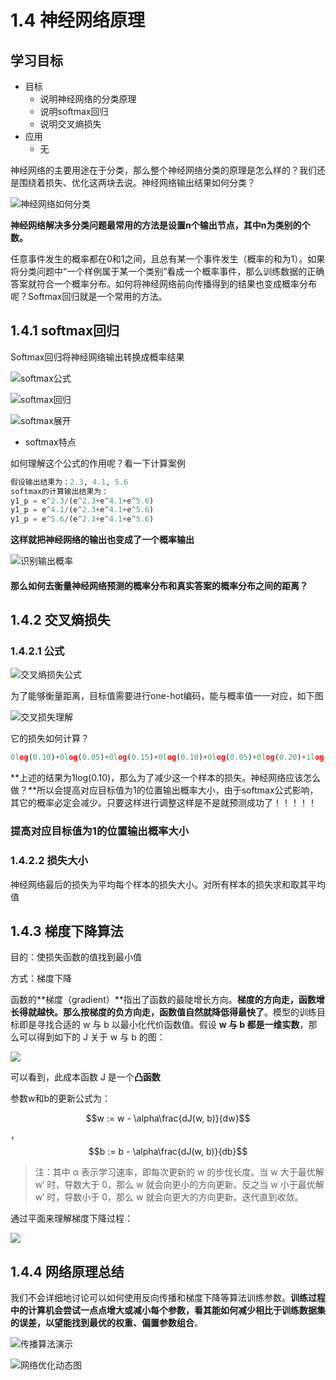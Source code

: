 # 1.4 神经网络原理

## 学习目标

- 目标
  - 说明神经网络的分类原理
  - 说明softmax回归
  - 说明交叉熵损失
- 应用
  - 无

神经网络的主要用途在于分类，那么整个神经网络分类的原理是怎么样的？我们还是围绕着损失、优化这两块去说。神经网络输出结果如何分类？

![神经网络如何分类](../images/神经网络如何分类.png)

 **神经网络解决多分类问题最常用的方法是设置n个输出节点，其中n为类别的个数。**

任意事件发生的概率都在0和1之间，且总有某一个事件发生（概率的和为1）。如果将分类问题中“一个样例属于某一个类别”看成一个概率事件，那么训练数据的正确答案就符合一个概率分布。如何将神经网络前向传播得到的结果也变成概率分布呢？Softmax回归就是一个常用的方法。

## 1.4.1 softmax回归

Softmax回归将神经网络输出转换成概率结果

![softmax公式](../images/softmax公式.png)

![softmax回归](../images/softmax回归.png)

![softmax展开](../images/softmax%E5%B1%95%E5%BC%80.png)

- softmax特点

如何理解这个公式的作用呢？看一下计算案例

```python
假设输出结果为：2.3, 4.1, 5.6
softmax的计算输出结果为：
y1_p = e^2.3/(e^2.3+e^4.1+e^5.6)
y1_p = e^4.1/(e^2.3+e^4.1+e^5.6)
y1_p = e^5.6/(e^2.3+e^4.1+e^5.6)
```

**这样就把神经网络的输出也变成了一个概率输出**

![识别输出概率](../images/%E8%AF%86%E5%88%AB%E8%BE%93%E5%87%BA%E6%A6%82%E7%8E%87.png)

#### 那么如何去衡量神经网络预测的概率分布和真实答案的概率分布之间的距离？

## 1.4.2 交叉熵损失

### 1.4.2.1 公式

![交叉熵损失公式](../images/%E4%BA%A4%E5%8F%89%E7%86%B5%E6%8D%9F%E5%A4%B1%E5%85%AC%E5%BC%8F.png)

为了能够衡量距离，目标值需要进行one-hot编码，能与概率值一一对应，如下图

![交叉损失理解](../images/%E4%BA%A4%E5%8F%89%E6%8D%9F%E5%A4%B1%E7%90%86%E8%A7%A3.png)

它的损失如何计算？

```python
0log(0.10)+0log(0.05)+0log(0.15)+0log(0.10)+0log(0.05)+0log(0.20)+1log(0.10)+0log(0.05)+0log(0.10)+0log(0.10)
```

**上述的结果为1log(0.10)，那么为了减少这一个样本的损失。神经网络应该怎么做？**所以会提高对应目标值为1的位置输出概率大小，由于softmax公式影响，其它的概率必定会减少。只要这样进行调整这样是不是就预测成功了！！！！！

### 提高对应目标值为1的位置输出概率大小

### 1.4.2.2 损失大小

神经网络最后的损失为平均每个样本的损失大小。对所有样本的损失求和取其平均值

## 1.4.3 梯度下降算法

目的：使损失函数的值找到最小值

方式：梯度下降

函数的**梯度（gradient）**指出了函数的最陡增长方向。**梯度的方向走，函数增长得就越快。那么按梯度的负方向走，函数值自然就降低得最快了**。模型的训练目标即是寻找合适的 w 与 b 以最小化代价函数值。假设 **w 与 b 都是一维实数**，那么可以得到如下的 J 关于 w 与 b 的图：

![](../images/%E6%8D%9F%E5%A4%B1%E5%87%BD%E6%95%B0%E5%9B%BE.png)

可以看到，此成本函数 J 是一个**凸函数**

参数w和b的更新公式为：

$$w := w - \alpha\frac{dJ(w, b)}{dw}$$，$$b := b - \alpha\frac{dJ(w, b)}{db}$$

> 注：其中 α 表示学习速率，即每次更新的 w 的步伐长度。当 w 大于最优解 w′ 时，导数大于 0，那么 w 就会向更小的方向更新。反之当 w 小于最优解 w′ 时，导数小于 0，那么 w 就会向更大的方向更新。迭代直到收敛。

通过平面来理解梯度下降过程：

![](../images/%E6%A2%AF%E5%BA%A6%E4%B8%8B%E9%99%8D%E7%90%86%E8%A7%A3.png)

## 1.4.4 网络原理总结

我们不会详细地讨论可以如何使用反向传播和梯度下降等算法训练参数。**训练过程中的计算机会尝试一点点增大或减小每个参数，看其能如何减少相比于训练数据集的误差，以望能找到最优的权重、偏置参数组合**。

![传播算法演示](../images/传播算法演示.png)

![网络优化动态图](../images/%E7%BD%91%E7%BB%9C%E4%BC%98%E5%8C%96%E5%8A%A8%E6%80%81%E5%9B%BE.gif)

